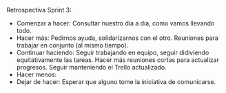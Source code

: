 Retrospectiva Sprint 3:
- Comenzar a hacer: Consultar nuestro día a día, como vamos llevando todo. 
- Hacer más: Pedirnos ayuda, solidarizarnos con el otro.  Reuniones para trabajar en conjunto (al mismo tiempo).
- Continuar haciendo: Seguir trabajando en equipo, seguir didiviendo equitativamente las tareas. Hacer más reuniones cortas para actualizar progresos. Seguir manteniendo el Trello actualizado.
- Hacer menos: 
- Dejar de hacer: Esperar que alguno tome la iniciativa de comunicarse.
